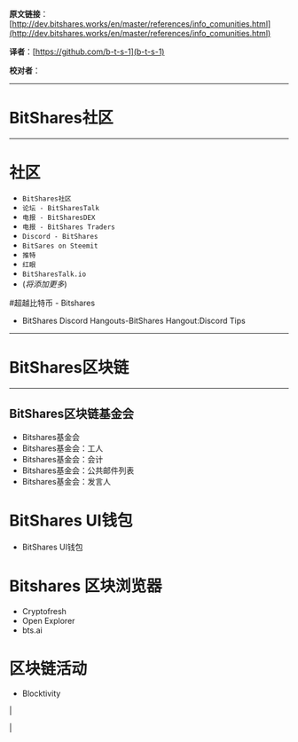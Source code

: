 
  **原文链接**：[http://dev.bitshares.works/en/master/references/info_comunities.html](http://dev.bitshares.works/en/master/references/info_comunities.html)
 
 **译者**：[https://github.com/b-t-s-1](b-t-s-1)
 
 **校对者**： 
  
***

# BitShares社区
********************      
	  
社区
======================
	 
* `BitShares社区`
* `论坛 - BitSharesTalk`
* `电报 - BitSharesDEX`
* `电报 - BitShares Traders`
* `Discord - BitShares`
* `BitSares on Steemit`
* `推特`
* `红眼`
* `BitSharesTalk.io`
* (*将添加更多*)

#超越比特币 - Bitshares

- BitShares Discord Hangouts-BitShares Hangout:Discord Tips

************************
# BitShares区块链
************************

## BitShares区块链基金会


- Bitshares基金会
- Bitshares基金会：工人
- Bitshares基金会：会计 
- Bitshares基金会：公共邮件列表
- Bitshares基金会：发言人

BitShares UI钱包
====================
- BitShares UI钱包

Bitshares 区块浏览器
=============================

- Cryptofresh
- Open Explorer
- bts.ai

区块链活动
========================

- Blocktivity


|

|
